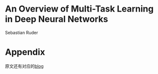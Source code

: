 # An Overview of Multi-Task Learning in Deep Neural Networks

Sebastian Ruder

# Appendix

原文还有对应的[blog](http://ruder.io/multi-task/index.html)